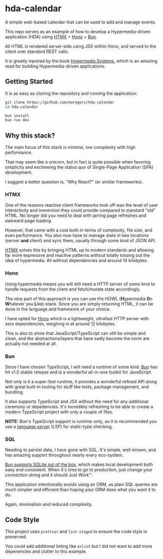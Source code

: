 # hda-calendar

A simple web-based calendar that can be used to add and manage events.

This repo serves as an example of how to develop a Hypermedia-driven application (HDA) using [HTMX](https://htmx.org) + [Hono](https://hono.dev/) + [Bun](https://bun.sh).

All HTML is rendered server-side using JSX within Hono, and served to the client over standard REST calls.

It is greatly inpsired by the book [Hypermedia Systems](https://hypermedia.systems/), which is an amazing read for building Hypermedia-driven applications.

## Getting Started

It is as easy as cloning the repository and running the application:

```bash
git clone https://github.com/ewrogers/hda-calendar
cd hda-calendar

bun install
bun run dev
```

## Why this stack?

The main focus of this stack is minimal, low complexity with high performance.

That may seem like a unicorn, but in fact is quite possible when favoring simplicity and eschewing the status quo of Single-Page Application (SPA) development.

I suggest a better question is, "Why React?" (or similar frameworks).

### HTMX

One of the reasons reactive client frameworks took off was the level of user interactivity and immersion they could provide compared to standard "old" HTML. No longer did you need to deal with jarring page refreshes and awkward page loading.

However, that came with a cost both in terms of complexity, file size, and even performance. You also now have to manage state in two locations (server **and** client) and sync them, usually through some kind of JSON API.

[HTMX](https://htmx.org) solves this by bringing HTML up to modern standards and allowing far more expressive and reactive patterns without totally tossing out the idea of hypermedia. All without dependencies and around 14 kilobytes.

### Hono

Using hypermedia means you will still need a HTTP server of some kind to handle requests from the client and fetch/mutate state accordingly.

The nice part of this approach is you can use the HOWL (**H**ypermedia **O**n **W**hatever you **L**ike) stack. Since you are simply returning HTML, it can be done in the language and framework of your choice.

I have opted for [Hono](https://hono.dev/) which is a lightweight, ultrafast HTTP server with zero dependencies, weighing in at around 12 kilobytes.

This is also to show that JavaScript/TypeScript can still be simple and clean, and the abstractions/layers that have sadly become the norm are actually not needed at all.

### Bun

Since I have chosen TypeScript, I will need a runtime of some kind. [Bun](https://bun.sh/) has hit v1.0 stable release and is a wonderful all-in-one toolkit for JavaScript.

Not only is it a super-fast runtime, it provides a wonderful refined API along with great built-in tooling for stuff like tests, package management, and bundling.

It also supports TypeScript and JSX without the need for any additional ceremony or depedencies. It's incredibly refreshing to be able to create a modern TypeScript project with only a couple of files.

**NOTE:** Bun's TypeScript support is runtime-only, so it is recommended you use a [language server](https://github.com/typescript-language-server/typescript-language-server) (LSP) for static-type checking.

### SQL

Needing to persist data, I have gone with SQL. It's simple, well-known, and has amazing support throughout nearly every eco-system.

[Bun supports SQLite out of the box](https://bun.sh/docs/api/sqlite), which makes local development both easy and consistent. When it's time to go to production, just change your connection string and it should Just Work™.

This application intentionally avoids using an ORM, as plain SQL queries are much simpler and efficient than hoping your ORM does what you want it to do.

Again, minimalism and reduced complexity.

## Code Style

This project uses `prettier` and `lint-staged` to ensure the code style is preserved.

You could add additional linting like `eslint` but I did not want to add more depenencies and clutter to this example.
